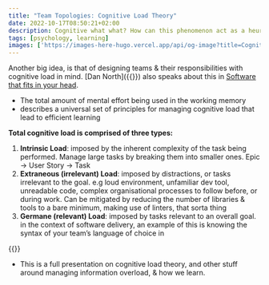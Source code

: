 ```yaml
---
title: "Team Topologies: Cognitive Load Theory"
date: 2022-10-17T08:50:21+02:00
description: Cognitive what what? How can this phenomenon act as a heuristic for designing your organisation for effective software delivery?
tags: [psychology, learning]
images: ['https://images-here-hugo.vercel.app/api/og-image?title=Cognitive%20Load%20Theory']
---
```


Another big idea, is that of designing teams & their responsibilities with cognitive load in mind. [Dan North]({{<ref Patterns-of-Effective-Teams>}}) also speaks about this in [Software that fits in your head](https://youtu.be/4Y0tOi7QWqM).

- The total amount of mental effort being used in the working memory
- describes a universal set of principles for managing cognitive load that lead to efficient learning

************************Total cognitive load is comprised of three types:************************

1. **Intrinsic Load**: imposed by the inherent complexity of the task being performed. Manage large tasks by breaking them into smaller ones. Epic → User Story → Task
2. **Extraneous (irrelevant) Load**: imposed by distractions, or tasks irrelevant to the goal. e.g loud environment, unfamiliar dev tool, unreadable code, complex organisational processes to follow before, or during work. Can be mitigated by reducing the number of libraries & tools to a bare minimum, making use of linters, that sorta thing
3. **Germane (relevant) Load**: imposed by tasks relevant to an overall goal. in the context of software delivery, an example of this is knowing the syntax of your team’s language of choice in

{{<youtube DUlFxffjDFo>}}
- This is a full presentation on cognitive load theory, and other stuff around managing information overload, & how we learn.